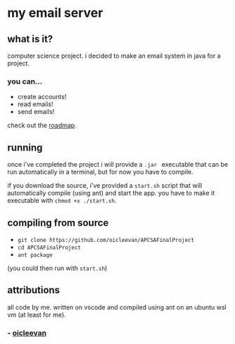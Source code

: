 # my email server

## what is it?

computer science project. i decided to make an email system in java for a project.

### you can...

- create accounts!
- read emails!
- send emails!

check out the [roadmap](ROADMAP.md).

## running

once i've completed the project i will provide a `.jar ` executable that can be run automatically in a terminal, but for now you have to compile.

if you download the source, i've provided a `start.sh` script that will automatically compile (using ant) and start the app. you have to make it executable with `chmod +x ./start.sh`. 

## compiling from source

- ```git clone https://github.com/oicleevan/APCSAFinalProject```
- ```cd APCSAFinalProject```
- ```ant package```


(you could then run with `start.sh`)

## attributions

all code by me. written on vscode and compiled using ant on an ubuntu wsl vm (at least for me).

### - [oicleevan](https://github.com/oicleevan)